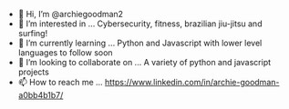 - 👋 Hi, I’m @archiegoodman2
- 👀 I’m interested in ... Cybersecurity, fitness, brazilian jiu-jitsu and surfing!
- 🌱 I’m currently learning ... Python and Javascript with lower level languages to follow soon
- 💞️ I’m looking to collaborate on ... A variety of python and javascript projects
- 📫 How to reach me ... https://www.linkedin.com/in/archie-goodman-a0bb4b1b7/ 

<!---
archiegoodman2/archiegoodman2 is a ✨ special ✨ repository because its `README.md` (this file) appears on your GitHub profile.
You can click the Preview link to take a look at your chang
--->



